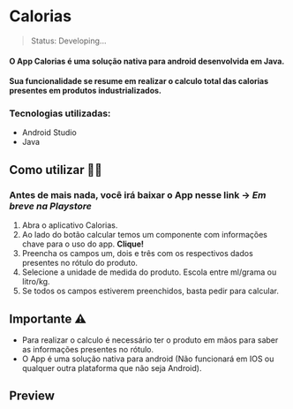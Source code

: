 # Calorias


> Status: Developing...

#### O App Calorias é uma solução nativa para android desenvolvida em Java.
#### Sua funcionalidade se resume em realizar o calculo total das calorias presentes em produtos industrializados.

### Tecnologias utilizadas:
+ Android Studio
+ Java

## Como utilizar 🤷‍♀️
### Antes de mais nada, você irá baixar o App nesse link -> *Em breve na Playstore*
 1. Abra o aplicativo Calorias.
 2. Ao lado do botão calcular temos um componente com informações chave para o uso do app. **Clique!** 
 3. Preencha os campos um, dois e três com os respectivos dados presentes no rótulo do produto.
 4. Selecione a unidade de medida do produto. Escola entre ml/grama ou litro/kg.
 5. Se todos os campos estiverem preenchidos, basta pedir para calcular.

## Importante ⚠️
 * Para realizar o calculo é necessário ter o produto em mãos para saber as informações presentes no rótulo.
 * O App é uma solução nativa para android (Não funcionará em IOS ou qualquer outra plataforma que não seja Android).

## Preview
#



